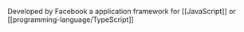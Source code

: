 Developed by Facebook a application framework for [[JavaScript]]  or [[programming-language/TypeScript]]